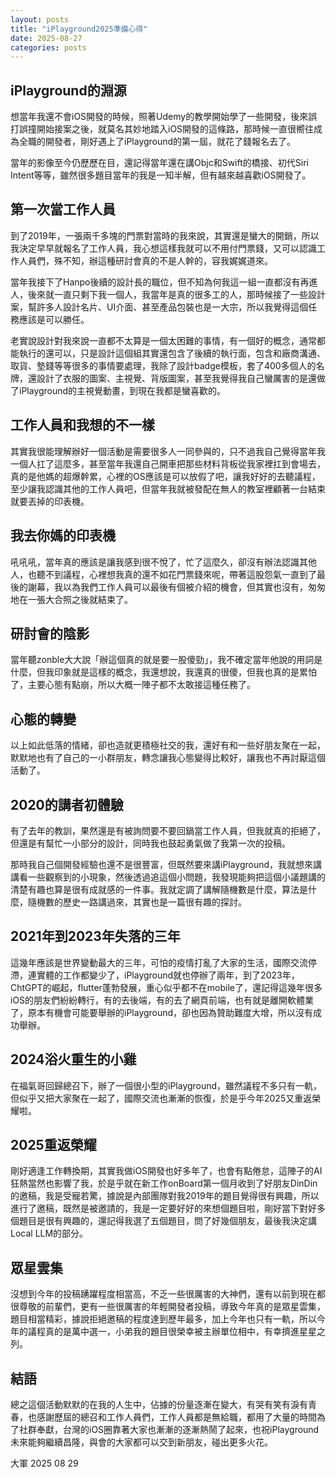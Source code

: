 ```yaml
---
layout: posts
title: "iPlayground2025準備心得"
date: 2025-08-27
categories: posts
---
```



## iPlayground的淵源

想當年我還不會iOS開發的時候，照著Udemy的教學開始學了一些開發，後來誤打誤撞開始接案之後，就莫名其妙地踏入iOS開發的這條路，那時候一直很嚮往成為全職的開發者，剛好遇上了iPlayground的第一屆，就花了錢報名去了。

當年的影像至今仍歷歷在目，還記得當年還在講Objc和Swift的橋接、初代Siri Intent等等，雖然很多題目當年的我是一知半解，但有越來越喜歡iOS開發了。

## 第一次當工作人員

到了2019年，一張兩千多塊的門票對當時的我來說，其實還是蠻大的開銷，所以我決定早早就報名了工作人員，我心想這樣我就可以不用付門票錢，又可以認識工作人員們，殊不知，辦這種研討會真的不是人幹的，容我娓娓道來。

當年我接下了Hanpo後續的設計長的職位，但不知為何我這一組一直都沒有再進人，後來就一直只剩下我一個人，我當年是真的很多工的人，那時候接了一些設計案，幫許多人設計名片、UI介面、甚至產品包裝也是一大宗，所以我覺得這個任務應該是可以勝任。

老實說設計對我來說一直都不太算是一個太困難的事情，有一個好的概念，通常都能執行的還可以，只是設計這個組其實還包含了後續的執行面，包含和廠商溝通、取貨、墊錢等等很多的事情要處理，我除了設計badge模板，套了400多個人的名牌，還設計了衣服的圖案、主視覺、背版圖案，甚至我覺得我自己蠻厲害的是還做了iPlayground的主視覺動畫，到現在我都是蠻喜歡的。

## 工作人員和我想的不一樣

其實我很能理解辦好一個活動是需要很多人一同參與的，只不過我自己覺得當年我一個人扛了這麼多，甚至當年我還自己開車把那些材料背板從我家裡扛到會場去，真的是他媽的超爆幹累，心裡的OS應該是可以放假了吧，讓我好好的去聽議程，至少讓我認識其他的工作人員吧，但當年我就被發配在無人的教室裡顧著一台結束就要丟掉的印表機。

## 我去你媽的印表機

吼吼吼，當年真的應該是讓我感到很不悅了，忙了這麼久，卻沒有辦法認識其他人，也聽不到議程，心裡想我真的還不如花門票錢來呢，帶著這股怨氣一直到了最後的謝幕，我以為我們工作人員可以最後有個被介紹的機會，但其實也沒有，匆匆地在一張大合照之後就結束了。

## 研討會的陰影

當年聽zonble大大說「辦這個真的就是要一股傻勁」，我不確定當年他說的用詞是什麼，但我印象就是這樣的概念，我還想說，我還真的很傻，但我也真的是累怕了，主要心態有點崩，所以大概一陣子都不太敢接這種任務了。

## 心態的轉變

以上如此低落的情緒，卻也造就更積極社交的我，還好有和一些好朋友聚在一起，默默地也有了自己的一小群朋友，轉念讓我心態變得比較好，讓我也不再討厭這個活動了。

## 2020的講者初體驗

有了去年的教訓，果然還是有被詢問要不要回鍋當工作人員，但我就真的拒絕了，但還是有幫忙一小部分的設計，同時我也鼓起勇氣做了我第一次的投稿。

那時我自己個開發經驗也還不是很豐富，但既然要來講iPlayground，我就想來講講看一些觀察到的小現象，然後透過追這個小問題，我發現能夠把這個小議題講的清楚有趣也算是很有成就感的一件事。我就定調了講解隨機數是什麼，算法是什麼，隨機數的歷史一路講過來，其實也是一篇很有趣的探討。

## 2021年到2023年失落的三年

這幾年應該是世界變動最大的三年，可怕的疫情打亂了大家的生活，國際交流停滯，連實體的工作都變少了，iPlayground就也停辦了兩年，到了2023年，ChtGPT的崛起，flutter蓬勃發展，重心似乎都不在mobile了，還記得這幾年很多iOS的朋友們紛紛轉行，有的去後端，有的去了網頁前端，也有就是離開軟體業了，原本有機會可能要舉辦的iPlayground，卻也因為贊助難度大增，所以沒有成功舉辦。

## 2024浴火重生的小雞

在福氣哥回歸總召下，辦了一個很小型的iPlayground，雖然議程不多只有一軌，但似乎又把大家聚在一起了，國際交流也漸漸的恢復，於是乎今年2025又重返榮耀啦。

## 2025重返榮耀

剛好適逢工作轉換期，其實我做iOS開發也好多年了，也會有點倦怠，這陣子的AI狂熱當然也影響了我，於是乎就在新工作onBoard第一個月收到了好朋友DinDin的邀稿，我是受寵若驚，據說是內部團隊對我2019年的題目覺得很有興趣，所以進行了邀稿，既然是被邀請的，我是一定要好好的來想個題目啦，剛好當下對好多個題目是很有興趣的，還記得我選了五個題目，問了好幾個朋友，最後我決定講Local LLM的部分。

## 眾星雲集

沒想到今年的投稿踴躍程度相當高，不乏一些很厲害的大神們，還有以前到現在都很尊敬的前輩們，更有一些很厲害的年輕開發者投稿，導致今年真的是眾星雲集，題目相當精彩，據說拒絕邀稿的程度達到歷年最多，加上今年也只有一軌，所以今年的議程真的是萬中選一，小弟我的題目很榮幸被主辦單位相中，有幸擠進星星之列。

## 結語

總之這個活動默默的在我的人生中，佔據的份量逐漸在變大，有哭有笑有淚有青春，也感謝歷屆的總召和工作人員們，工作人員都是無給職，都用了大量的時間為了社群奉獻，台灣的iOS圈靠著大家也漸漸的逐漸熱鬧了起來，也祝iPlayground未來能夠繼續昌隆，與會的大家都可以交到新朋友，碰出更多火花。

大軍 2025 08 29